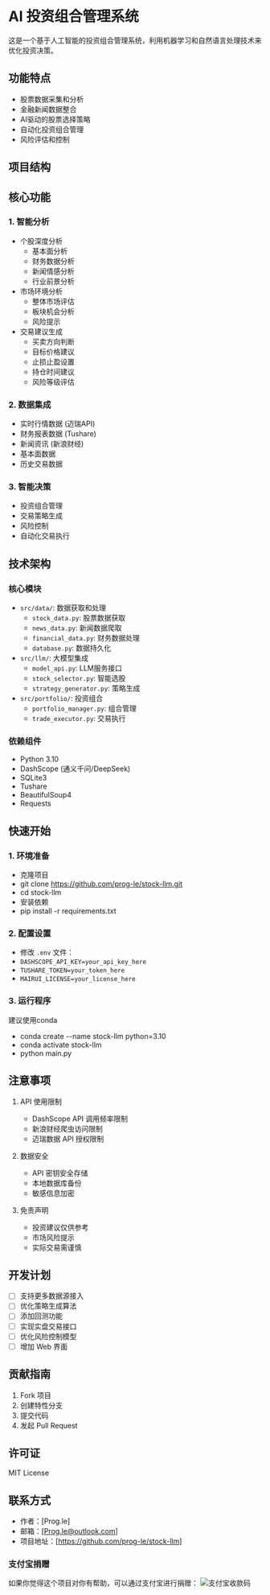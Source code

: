# AI 投资组合管理系统

这是一个基于人工智能的投资组合管理系统，利用机器学习和自然语言处理技术来优化投资决策。

## 功能特点

- 股票数据采集和分析
- 金融新闻数据整合
- AI驱动的股票选择策略
- 自动化投资组合管理
- 风险评估和控制

## 项目结构

## 核心功能

### 1. 智能分析
- 个股深度分析
  - 基本面分析
  - 财务数据分析
  - 新闻情感分析
  - 行业前景分析
- 市场环境分析
  - 整体市场评估
  - 板块机会分析
  - 风险提示
- 交易建议生成
  - 买卖方向判断
  - 目标价格建议
  - 止损止盈设置
  - 持仓时间建议
  - 风险等级评估

### 2. 数据集成
- 实时行情数据 (迈瑞API)
- 财务报表数据 (Tushare)
- 新闻资讯 (新浪财经)
- 基本面数据
- 历史交易数据

### 3. 智能决策
- 投资组合管理
- 交易策略生成
- 风险控制
- 自动化交易执行

## 技术架构

### 核心模块
- `src/data/`: 数据获取和处理
  - `stock_data.py`: 股票数据获取
  - `news_data.py`: 新闻数据爬取
  - `financial_data.py`: 财务数据处理
  - `database.py`: 数据持久化
- `src/llm/`: 大模型集成
  - `model_api.py`: LLM服务接口
  - `stock_selector.py`: 智能选股
  - `strategy_generator.py`: 策略生成
- `src/portfolio/`: 投资组合
  - `portfolio_manager.py`: 组合管理
  - `trade_executor.py`: 交易执行

### 依赖组件
- Python 3.10
- DashScope (通义千问/DeepSeek)
- SQLite3
- Tushare
- BeautifulSoup4
- Requests

## 快速开始

### 1. 环境准备
- 克隆项目
- git clone https://github.com/prog-le/stock-llm.git
- cd stock-llm
- 安装依赖
- pip install -r requirements.txt

### 2. 配置设置
- 修改 `.env` 文件：
- `DASHSCOPE_API_KEY=your_api_key_here`
- `TUSHARE_TOKEN=your_token_here`
- `MAIRUI_LICENSE=your_license_here`

### 3. 运行程序
建议使用conda
- conda create --name stock-llm python=3.10
- conda activate stock-llm
- python main.py

## 注意事项

1. API 使用限制
   - DashScope API 调用频率限制
   - 新浪财经爬虫访问限制
   - 迈瑞数据 API 授权限制

2. 数据安全
   - API 密钥安全存储
   - 本地数据库备份
   - 敏感信息加密

3. 免责声明
   - 投资建议仅供参考
   - 市场风险提示
   - 实际交易需谨慎

## 开发计划

- [ ] 支持更多数据源接入
- [ ] 优化策略生成算法
- [ ] 添加回测功能
- [ ] 实现实盘交易接口
- [ ] 优化风险控制模型
- [ ] 增加 Web 界面

## 贡献指南

1. Fork 项目
2. 创建特性分支
3. 提交代码
4. 发起 Pull Request

## 许可证

MIT License

## 联系方式

- 作者：[Prog.le]
- 邮箱：[Prog.le@outlook.com]
- 项目地址：[https://github.com/prog-le/stock-llm]

### 支付宝捐赠
如果你觉得这个项目对你有帮助，可以通过支付宝进行捐赠：
![支付宝收款码](https://github-something.oss-us-west-1.aliyuncs.com/%E6%94%B6%E6%AC%BE%E7%A0%81.jpg)

